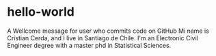 # hello-world
A Wellcome message for user who commits code on GitHub
Mi name is Cristian Cerda, and I live in Santiago de Chile.
I'm an Electronic Civil Engineer degree with a master phd in Statistical Sciences.

